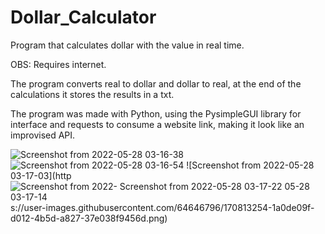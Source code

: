 # Dollar_Calculator
Program that calculates dollar with the value in real time.  

OBS: Requires internet.  

The program converts real to dollar and dollar to real, at the end of the calculations it stores the results in a txt.  

The program was made with Python, using the PysimpleGUI library for interface and requests to consume a website link, making it look like an improvised API.

![Screenshot from 2022-05-28 03-16-38](https://user-images.githubusercontent.com/64646796/170813250-71f8cf67-3eb2-426b-889d-7e0d7d553ca2.png)
![Screenshot from 2022-05-28 03-16-54](https://user-images.githubusercontent.com/64646796/170813253-514554be-7c72-4ec8-b2df-9e79280ec7f4.png)
![Screenshot from 2022-05-28 03-17-03](http
![Screenshot from 2022-
![Screenshot from 2022-05-28 03-17-22](https://user-images.githubusercontent.com/64646796/170813265-8c14fab3-5605-44b3-bd7b-3498405aaf0d.png)
05-28 03-17-14](https://user-images.githubusercontent.com/64646796/170813259-1b3a487d-cb9d-436d-ad3d-f819fff4ff76.png)
s://user-images.githubusercontent.com/64646796/170813254-1a0de09f-d012-4b5d-a827-37e038f9456d.png)
